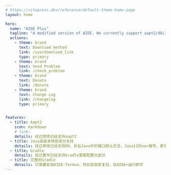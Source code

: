 ```yaml
---
# https://vitepress.dev/reference/default-theme-home-page
layout: home

hero:
  name: "AIDE Plus"
  tagline: "A modified version of AIDE. We currently support aapt2/d8/Java11 syntax. var/Project is too large to cause the analyzer to crash, etc., and restore some confusion. Please download and view more, or go to the change log to view"
  actions:
    - theme: brand
      text: Download method
      link: /use/download_link
      type: primary
    - theme: brand
      text: Send Problem
      link: /check_problem
    - theme: brand
      text: Donate
      link: /donate
    - theme: brand
      text: Change Log
      link: /changelog
      type: primary


features:
  - title: Aapt2
    icon: markdown
    # link: 
    details: 经过修改已经支持aapt2
  - title: Java高版本特性部分支持
    details: 经过修改已经支持D8，并且Java中的接口默认方法，Java11的var推导，更多请查看 更新日志 
  - title: Gradle
    details: 经过重写已经支持Gradle里面配置大部分
  - title: 完整的Gradle
    details: 只需要安装AIDE-Termux，然后安装恢复包，在AIDE+运行即可
---
```


